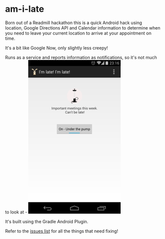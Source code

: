 am-i-late
=========

Born out of a Readmill hackathon this is a quick Android hack using location, Google Directions API and Calendar information to determine when you need to leave your current location to arrive at your appointment on time.

It's a bit like Google Now, only slightly less creepy!

Runs as a service and reports information as notifications, so it's not much to look at -
<img src="https://github.com/peter-tackage/assets/raw/master/screenshots/am-i-late/Screenshot_2014-01-20-23-16-06.png" alt="I'm late! I'm late!" width="300">

It's built using the Gradle Android Plugin.

Refer to the [issues list](https://github.com/peter-tackage/am-i-late/issues) for all the things that need fixing!
